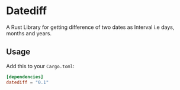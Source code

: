 # Datediff
A Rust Library for getting difference of two dates as Interval i.e days, months and years.


## Usage

Add this to your `Cargo.toml`:

```toml
[dependencies]
datediff = "0.1"
```
